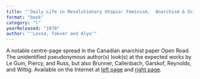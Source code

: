 ```yaml
---
title: "'Daily Life in Revolutionary Utopia: Feminism,  Anarchism & Science Fiction'"
format: "book"
category: "l"
yearReleased: "1978"
author: "'Lessa, Takver and Alyx'"
---
```

A notable centre-page spread in the Canadian anarchist  paper Open Road. The unidentified pseudonymous author(s) look(s) at the  expected works by Le Guin, Piercy, and Russ, but also Brunner, Callenbach,  Garskof, Reynolds, and Wittig. Available on the Internet at <a href="http://www.zisman.ca/openroad/1978-Summer/Pages/P8.pdf">left page</a>  and <a href="http://www.zisman.ca/openroad/1978-Summer/Pages/P12.pdf">right page</a>.
 